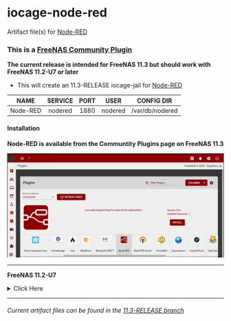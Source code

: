 # iocage-node-red
Artifact file(s) for [Node-RED][1]

### This is a [FreeNAS Community Plugin][2]

**The current release is intended for FreeNAS 11.3 but should work with FreeNAS 11.2-U7 or later**

- This will create an 11.3-RELEASE iocage-jail for [Node-RED][1]

NAME | SERVICE | PORT | USER | CONFIG DIR
:---: | :---: | :---: | :---: | :---: |
Node-RED | nodered | 1880 | nodered |  /var/db/nodered


#### Installation

**Node-RED is available from the Communtity Plugins page on FreeNAS 11.3**

![img][FreeNAS_plugins]

---

**FreeNAS 11.2-U7**
<details><summary>Click Here</summary>
<p>

##### plugin-jail

*The 11.3-RELEASE should work on FreeNAS 11.2-U7 or later*

It is possible to install this plugin on FreeNAS 11.2-U7 using the console.

```bash
wget -O /tmp/nodered.json https://raw.githubusercontent.com/tprelog/freenas-plugin-index/11.3-RELEASE/nodered.json
iocage fetch -P dhcp=on vnet=on vnet_default_interface=auto bpf=yes boot=on -n /tmp/nodered.json --branch 11.3-RELEASE
```

</p>
</details>


---

###### Current artifact files can be found in the [11.3-RELEASE branch][4]

[FreeNAS_plugins]: _img/FreeNAS_nodered.png

[1]: https://nodered.org/
[2]: https://www.freenas.org/plugins/
[3]: https://github.com/tprelog/freenas-plugin-index
[4]: https://github.com/tprelog/iocage-node-red/tree/11.3-RELEASE

